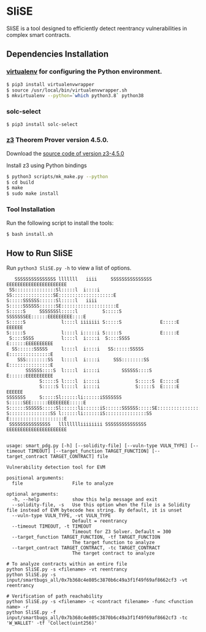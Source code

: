 # SliSE

SliSE is a tool designed to efficiently detect reentrancy vulnerabilities in complex smart contracts.

## Dependencies Installation

### [virtualenv](https://virtualenvwrapper.readthedocs.io/en/latest/) for configuring the Python environment.

```bash
$ pip3 install virtualenvwrapper
$ source /usr/local/bin/virtualenvwrapper.sh
$ mkvirtualenv --python=`which python3.8` python38
```

### solc-select
```bash
$ pip3 install solc-select
```

### [z3](https://github.com/Z3Prover/z3/releases) Theorem Prover version 4.5.0.

Download the [source code of version z3-4.5.0](https://github.com/Z3Prover/z3/releases/tag/z3-4.5.0)

Install z3 using Python bindings

```bash
$ python3 scripts/mk_make.py --python
$ cd build
$ make
$ sudo make install
```

### Tool Installation
Run the following script to install the tools:
```bash
$ bash install.sh
```

## How to Run SliSE

Run ```python3 SliSE.py -h``` to view a list of options.

```plaintext
   SSSSSSSSSSSSSSS lllllll   iiii     SSSSSSSSSSSSSSS EEEEEEEEEEEEEEEEEEEEEE
 SS:::::::::::::::Sl:::::l  i::::i  SS:::::::::::::::SE::::::::::::::::::::E
S:::::SSSSSS::::::Sl:::::l   iiii  S:::::SSSSSS::::::SE::::::::::::::::::::E
S:::::S     SSSSSSSl:::::l         S:::::S     SSSSSSSEE::::::EEEEEEEEE::::E
S:::::S             l::::l iiiiiii S:::::S              E:::::E       EEEEEE
S:::::S             l::::l i:::::i S:::::S              E:::::E             
 S::::SSSS          l::::l  i::::i  S::::SSSS           E::::::EEEEEEEEEE   
  SS::::::SSSSS     l::::l  i::::i   SS::::::SSSSS      E:::::::::::::::E   
    SSS::::::::SS   l::::l  i::::i     SSS::::::::SS    E:::::::::::::::E   
       SSSSSS::::S  l::::l  i::::i        SSSSSS::::S   E::::::EEEEEEEEEE   
            S:::::S l::::l  i::::i             S:::::S  E:::::E             
            S:::::S l::::l  i::::i             S:::::S  E:::::E       EEEEEE
SSSSSSS     S:::::Sl::::::li::::::iSSSSSSS     S:::::SEE::::::EEEEEEEE:::::E
S::::::SSSSSS:::::Sl::::::li::::::iS::::::SSSSSS:::::SE::::::::::::::::::::E
S:::::::::::::::SS l::::::li::::::iS:::::::::::::::SS E::::::::::::::::::::E
 SSSSSSSSSSSSSSS   lllllllliiiiiiii SSSSSSSSSSSSSSS   EEEEEEEEEEEEEEEEEEEEEE
                                                                            

usage: smart_pdg.py [-h] [--solidity-file] [--vuln-type VULN_TYPE] [--timeout TIMEOUT] [--target_function TARGET_FUNCTION] [--target_contract TARGET_CONTRACT] file

Vulnerability detection tool for EVM

positional arguments:
  file                  File to analyze

optional arguments:
  -h, --help            show this help message and exit
  --solidity-file, -s   Use this option when the file is a Solidity file instead of EVM bytecode hex string. By default, it is unset
  --vuln-type VULN_TYPE, -vt VULN_TYPE
                        Default = reentrancy
  --timeout TIMEOUT, -t TIMEOUT
                        Timeout for Z3 Solver. Default = 300
  --target_function TARGET_FUNCTION, -tf TARGET_FUNCTION
                        The target function to analyze
  --target_contract TARGET_CONTRACT, -tc TARGET_CONTRACT
                        The target contract to analyze
```

```plaintext
# To analyze contracts within an entire file
python SliSE.py -s <filename> -vt reentrancy
python SliSE.py -s input/smartbugs_all/0x7b368c4e805c3870b6c49a3f1f49f69af8662cf3 -vt reentrancy

# Verification of path reachability
python SliSE.py -s <filename> -c <contract filename> -func <function name> -r 
python SliSE.py -f input/smartbugs_all/0x7b368c4e805c3870b6c49a3f1f49f69af8662cf3 -tc 'W_WALLET' -tf 'Collect(uint256)'
```
